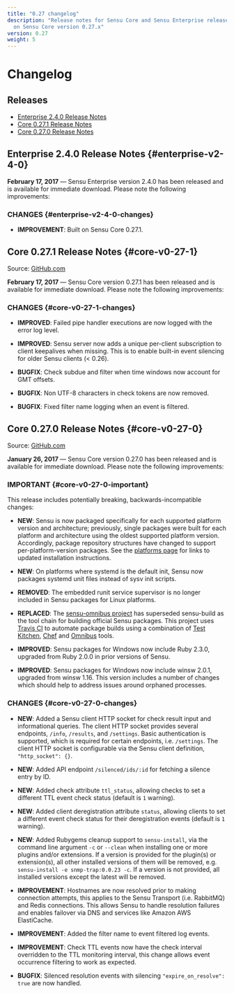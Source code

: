 ```yaml
---
title: "0.27 changelog"
description: "Release notes for Sensu Core and Sensu Enterprise releases based
  on Sensu Core version 0.27.x"
version: 0.27
weight: 5
---
```


# Changelog

## Releases

- [Enterprise 2.4.0 Release Notes](#enterprise-v2-4-0)
- [Core 0.27.1 Release Notes](#core-v0-27-1)
- [Core 0.27.0 Release Notes](#core-v0-27-0)

## Enterprise 2.4.0 Release Notes {#enterprise-v2-4-0}

**February 17, 2017** &mdash; Sensu Enterprise version 2.4.0 has been
	released and is available for immediate download. Please note the
	following improvements:

### CHANGES {#enterprise-v2-4-0-changes}

- **IMPROVEMENT**: Built on Sensu Core 0.27.1.

## Core 0.27.1 Release Notes {#core-v0-27-1}

Source: [GitHub.com][9]

**February 17, 2017** &mdash; Sensu Core version 0.27.1 has been released
	and is available for immediate download. Please note the following
	improvements:

### CHANGES {#core-v0-27-1-changes}

- **IMPROVED**: Failed pipe handler executions are now logged with the
	error log level.

- **IMPROVED**: Sensu server now adds a unique per-client subscription to
	client keepalives when missing. This is to enable built-in event
	silencing for older Sensu clients (< 0.26).

- **BUGFIX**: Check subdue and filter when time windows now account for
	GMT offsets.

- **BUGFIX**: Non UTF-8 characters in check tokens are now removed.

- **BUGFIX**: Fixed filter name logging when an event is filtered.

## Core 0.27.0 Release Notes {#core-v0-27-0}

Source: [GitHub.com][2]

**January 26, 2017** &mdash; Sensu Core version 0.27.0 has been released and is
available for immediate download. Please note the following improvements:

### IMPORTANT {#core-v0-27-0-important}

This release includes potentially breaking, backwards-incompatible changes:

- **NEW**: Sensu is now packaged specifically for each supported platform
	version and architecture; previously, single packages were built
	for each platform and architecture using the oldest supported
	platform version. Accordingly, package repository structures have
	changed to support per-platform-version packages. See the
	[platforms page][3] for links to updated installation instructions.

- **NEW**: On platforms where systemd is the default init, Sensu now
	packages systemd unit files instead of sysv init scripts.

- **REMOVED**: The embedded runit service supervisor is no longer included
	in Sensu packages for Linux platforms.

- **REPLACED**: The [sensu-omnibus project][4] has superseded sensu-build as
	the tool chain for building official Sensu packages. This project
	uses [Travis CI][5] to automate package builds using a combination of
	[Test Kitchen][6], [Chef][7] and [Omnibus][8] tools.

- **IMPROVED**: Sensu packages for Windows now include Ruby 2.3.0,
	upgraded from Ruby 2.0.0 in prior versions of Sensu.

- **IMPROVED**: Sensu packages for Windows now include winsw 2.0.1,
	upgraded from winsw 1.16. This version includes a number of changes
	which should help to address issues around orphaned processes.

### CHANGES {#core-v0-27-0-changes}

- **NEW**: Added a Sensu client HTTP socket for check result input and
	informational queries. The client HTTP socket provides several
	endpoints, `/info`, `/results`, and `/settings`. Basic
	authentication is supported, which is required for certain
	endpoints, i.e. `/settings`. The client HTTP socket is
	configurable via the Sensu client definition, `"http_socket": {}`.

- **NEW**: Added API endpoint `/silenced/ids/:id` for fetching a silence
	entry by ID.

- **NEW**: Added check attribute `ttl_status`, allowing checks to set a
	different TTL event check status (default is `1` warning).

- **NEW**: Added client deregistration attribute `status`, allowing clients
	to set a different event check status for their deregistration
	events (default is `1` warning).

- **NEW**: Added Rubygems cleanup support to `sensu-install`, via the
	command line argument `-c` or `--clean` when installing one or
	more plugins and/or extensions. If a version is provided for the
	plugin(s) or extension(s), all other installed versions of them
	will be removed, e.g. `sensu-install -e snmp-trap:0.0.23 -c`. If a
	version is not provided, all installed versions except the latest
	will be removed.

- **IMPROVEMENT**: Hostnames are now resolved prior to making connection
	attempts, this applies to the Sensu Transport (i.e. RabbitMQ) and
	Redis connections. This allows Sensu to handle resolution failures
	and enables failover via DNS and services like Amazon AWS
	ElastiCache.

- **IMPROVEMENT**: Added the filter name to event filtered log events.

- **IMPROVEMENT**: Check TTL events now have the check interval overridden
	to the TTL monitoring interval, this change allows event
	occurrence filtering to work as expected.

- **BUGFIX**: Silenced resolution events with silencing
	`"expire_on_resolve": true` are now handled.

[1]: https://github.com/sensu/sensu/blob/master/CHANGELOG.md
[2]: https://github.com/sensu/sensu/blob/master/CHANGELOG.md#0270---2017-01-26
[3]: ../platforms
[4]: https://github.com/sensu/sensu-omnibus
[5]: https://travis-ci.org
[6]: https://github.com/test-kitchen/test-kitchen
[7]: https://github.com/chef/chef
[8]: https://github.com/chef/omnibus
[9]: https://github.com/sensu/sensu/blob/master/CHANGELOG.md#0271---2017-02-17
